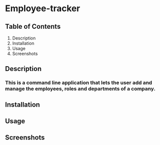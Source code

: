 # Employee-tracker

## Table of Contents
1. Description
2. Installation
3. Usage
4. Screenshots

## Description
### This is a command line application that lets the user add and manage the employees, roles and departments of a company.

## Installation



## Usage



## Screenshots
